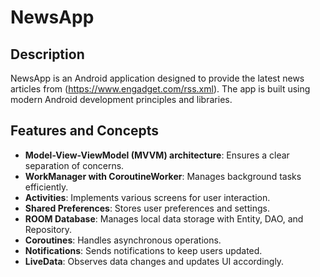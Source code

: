 # NewsApp

## Description
NewsApp is an Android application designed to provide the latest news articles from (https://www.engadget.com/rss.xml). The app is built using modern Android development principles and libraries.

## Features and Concepts
- **Model-View-ViewModel (MVVM) architecture**: Ensures a clear separation of concerns.
- **WorkManager with CoroutineWorker**: Manages background tasks efficiently.
- **Activities**: Implements various screens for user interaction.
- **Shared Preferences**: Stores user preferences and settings.
- **ROOM Database**: Manages local data storage with Entity, DAO, and Repository.
- **Coroutines**: Handles asynchronous operations.
- **Notifications**: Sends notifications to keep users updated.
- **LiveData**: Observes data changes and updates UI accordingly.
